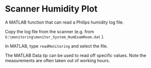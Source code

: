 # Scanner Humidity Plot
A MATLAB function that can read a Philips humidity log file. 

Copy the log file from the scanner (e.g. from `G:\monitoring\monitor_System_HumExamRoom.dat` ).

In MATLAB, type `readMonitoring` and select the file.

The MATLAB Data tip can be used to read off specific values.
Note the measurements are often taken out of working hours.

